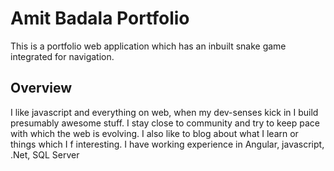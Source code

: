 # Amit Badala Portfolio

This is a portfolio web application which has an inbuilt snake game integrated for navigation.

## Overview

  I like javascript and everything on web,  when my dev-senses kick in I build presumably awesome stuff. I stay close to community
  and try to keep pace with which the web is evolving. I also like to blog about what I learn or things which I f  interesting.
  I have working experience in Angular, javascript, .Net, SQL Server